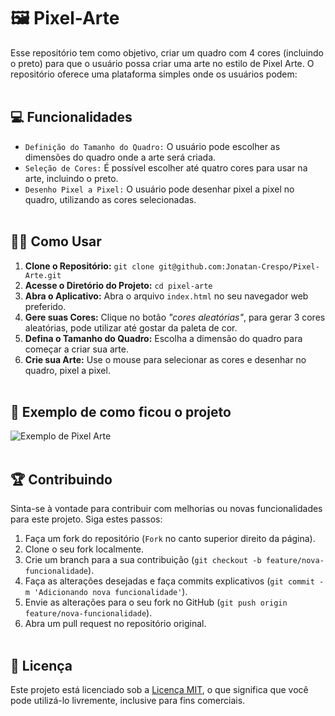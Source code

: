 # 🖼️ Pixel-Arte

Esse repositório tem como objetivo, criar um quadro com 4 cores (incluindo o preto) para que o usuário possa criar uma arte no estilo de Pixel Arte. O repositório oferece uma plataforma simples onde os usuários podem:<br><br>

## 💻  Funcionalidades
- `Definição do Tamanho do Quadro:` O usuário pode escolher as dimensões do quadro onde a arte será criada.
- `Seleção de Cores:` É possível escolher até quatro cores para usar na arte, incluindo o preto.
- `Desenho Pixel a Pixel:` O usuário pode desenhar pixel a pixel no quadro, utilizando as cores selecionadas.
<br><br>

## 👨‍💻 Como Usar
1. **Clone o Repositório:** `git clone git@github.com:Jonatan-Crespo/Pixel-Arte.git`
2. **Acesse o Diretório do Projeto:** `cd pixel-arte`
3. **Abra o Aplicativo:** Abra o arquivo `index.html` no seu navegador web preferido.
4. **Gere suas Cores:** Clique no botão *"cores aleatórias"*, para gerar 3 cores aleatórias, pode utilizar até gostar da paleta de cor.
5. **Defina o Tamanho do Quadro:** Escolha a dimensão do quadro para começar a criar sua arte.
6. **Crie sua Arte:** Use o mouse para selecionar as cores e desenhar no quadro, pixel a pixel.
<br><br>

## 🎨 Exemplo de como ficou o projeto
![Exemplo de Pixel Arte](https://media.giphy.com/media/v1.Y2lkPTc5MGI3NjExY3FycTdiaW16OTJwN2VjMHVxdGkzYjM0cHF2bmtncDdzazg1eDIxdCZlcD12MV9pbnRlcm5hbF9naWZfYnlfaWQmY3Q9Zw/V1RVYAyMrCleeyI2vA/giphy.gif)
<br><br>

## 🏆 Contribuindo
Sinta-se à vontade para contribuir com melhorias ou novas funcionalidades para este projeto. Siga estes passos:
<br>
1. Faça um fork do repositório (`Fork` no canto superior direito da página).
2. Clone o seu fork localmente.
3. Crie um branch para a sua contribuição (`git checkout -b feature/nova-funcionalidade`).
4. Faça as alterações desejadas e faça commits explicativos (`git commit -m 'Adicionando nova funcionalidade'`).
5. Envie as alterações para o seu fork no GitHub (`git push origin feature/nova-funcionalidade`).
6. Abra um pull request no repositório original.
<br><br>

## 📝 Licença
Este projeto está licenciado sob a [Licença MIT](link-para-o-arquivo-de-licenca), o que significa que você pode utilizá-lo livremente, inclusive para fins comerciais.
